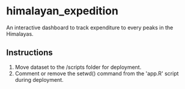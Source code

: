# himalayan_expedition
An interactive dashboard to track expenditure to every peaks in the Himalayas.


## Instructions

1. Move dataset to the /scripts folder for deployment.
2. Comment or remove the setwd() command from the 'app.R' script during deployment.
